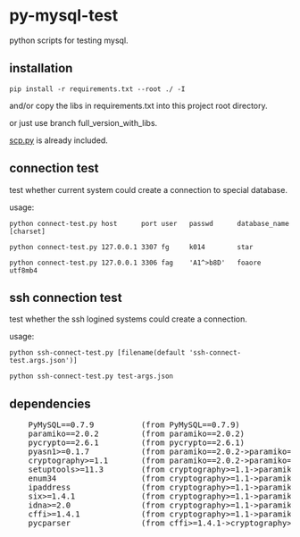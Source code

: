 # py-mysql-test
python scripts for testing mysql.

## installation
```pip install -r requirements.txt --root ./ -I```

and/or copy the libs in requirements.txt into this project root directory.

or just use branch full_version_with_libs.

[scp.py](https://github.com/jbardin/scp.py) is already included.

## connection test
test whether current system could create a connection to special database.

usage:

```python connect-test.py host      port user   passwd      database_name   [charset]```

```python connect-test.py 127.0.0.1 3307 fg     k014        star```

```python connect-test.py 127.0.0.1 3306 fag    'A1^>b8D'   foaore          utf8mb4```

## ssh connection test
test whether the ssh logined systems could create a connection.

usage:

```python ssh-connect-test.py [filename(default 'ssh-connect-test.args.json')]```

```python ssh-connect-test.py test-args.json```

## dependencies
<pre>
    PyMySQL==0.7.9          (from PyMySQL==0.7.9)
    paramiko==2.0.2         (from paramiko==2.0.2)
    pycrypto==2.6.1         (from pycrypto==2.6.1)
    pyasn1>=0.1.7           (from paramiko==2.0.2->paramiko==2.0.2)
    cryptography>=1.1       (from paramiko==2.0.2->paramiko==2.0.2)
    setuptools>=11.3        (from cryptography>=1.1->paramiko==2.0.2->paramiko==2.0.2)
    enum34                  (from cryptography>=1.1->paramiko==2.0.2->paramiko==2.0.2)
    ipaddress               (from cryptography>=1.1->paramiko==2.0.2->paramiko==2.0.2)
    six>=1.4.1              (from cryptography>=1.1->paramiko==2.0.2->paramiko==2.0.2)
    idna>=2.0               (from cryptography>=1.1->paramiko==2.0.2->paramiko==2.0.2)
    cffi>=1.4.1             (from cryptography>=1.1->paramiko==2.0.2->paramiko==2.0.2)
    pycparser               (from cffi>=1.4.1->cryptography>=1.1->paramiko==2.0.2->paramiko==2.0.2)
</pre>